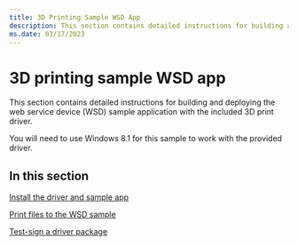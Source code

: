 ```yaml
---
title: 3D Printing Sample WSD App
description: This section contains detailed instructions for building and deploying the web service device (WSD) sample application with the included 3D print driver.
ms.date: 03/17/2023
---
```


# 3D printing sample WSD app

This section contains detailed instructions for building and deploying the web service device (WSD) sample application with the included 3D print driver.

You will need to use Windows 8.1 for this sample to work with the provided driver.

## In this section

[Install the driver and sample app](install-the-driver-and-sample-app.md)

[Print files to the WSD sample](print-files-to-the-wsd-sample.md)

[Test-sign a driver package](test-sign-a-driver-package.md)
